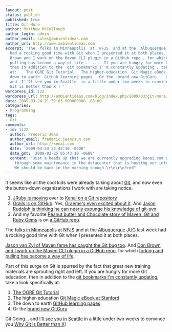 ```yaml
---
layout: post
status: publish
published: true
title: Git More
author: Matthew McCullough
author_login: admin
author_email: sales@ambientideas.com
author_url: http://www.ambientideas.com
excerpt: 'The  folks in Minneapolis  at  NFJS  and at the  Albuquerque JUG  last week
  had a rocking good time with Git when I presented it at both places.   ...  And  Don
  Brown and I work on the Maven CLI plugin in a GitHub repo , for which  forking and
  pulling has become a way of life .  ...  If you are hungry for more Git education,
  then in addition to the  git bookmarks I''m constantly updating , take a look specifically
  at:    The OGRE Git Tutorial   The higher-education  Git Magic eBook at Stanford   The
  down to earth  GitHub learning pages   Or the  brand new GitGuru    Git Going...
  and  I''ll see you in Seattle  in a little under two weeks to convince you  Why
  Git is Better than X ! '
wordpress_id: 122
wordpress_url: http://ambientideas.com/blog/index.php/2009/03/git-more/
date: 2009-03-24 21:52:03.000000000 -06:00
categories:
- Programming
tags:
- Git
comments:
- id: 1122
  author: Frederic Jean
  author_email: frederic.jean@sun.com
  author_url: http://kenai.com
  date: '2009-03-24 22:43:10 -0600'
  date_gmt: '2009-03-25 05:43:10 -0600'
  content: "Just a heads up that we are currently upgrading kenai.com and are going
    through some maintenance in the datacenter that is hosting our infrastructure.
    We should be back in the morning though.\r\n\r\nFred"
---
```

<p>It seems like all the cool kids were already talking about <a href="http://git-scm.com/" target="_blank">Git</a>, and now even the button-down organizations I work with are taking notice.</p>
<ol>
  <li><a href="http://twitter.com/headius/statuses/1367165427" target="_blank">JRuby is moving</a> over to <a href="http://kenai.com/projects/jruby/pages/Home" target="_blank">Kenai on a Git repository</a><br /></li>

  <li><a href="http://github.com/blog/390-groovy-on-grails-on-github" target="_blank">Grails is on GitHub</a>. Yes, <a href="http://twitter.com/graemerocher/statuses/1382929650" target="_blank">Graeme's even excited about it</a>. And <a href="http://twitter.com/jasonrudolph/statuses/1373183745" target="_blank">Jason Rudolph is thinking he can nearly expunge his knowledge of git-svn</a>.<br /></li>

  <li>And my favorite <a href="http://twitter.com/headius/statuses/1220874739" target="_blank">Peanut butter and Chocolate story of Maven, Git and Ruby Gems</a> is on <a href="http://github.com/headius/maven_gem/tree/master" target="_blank">a GitHub repo</a>.<br /></li>
</ol>
<p>The <a href="http://twitter.com/tjmaki/statuses/1338713264" target="_blank">folks in Minneapolis</a> at <a href="http://twitter.com/matthewmccull/statuses/1336996156" target="_blank">NFJS</a> and at the <a href="http://www.abqjug.org" target="_blank">Albuquerque JUG</a> last week had a rocking good time with Git when I presented it at both places.</p>
<p><a href="http://twitter.com/jvanzyl/statuses/1229684005" target="_blank">Jason van Zyl of Maven fame has caught the Git bug too</a>. And <a href="http://wiki.github.com/mrdon/maven-cli-plugin" target="_blank">Don Brown and I work on the Maven CLI plugin in a GitHub repo</a>, for which <a href="http://github.com/mrdon/maven-cli-plugin/network" target="_blank">forking and pulling has become a way of life</a>.</p>
<p>Part of this surge on Git is spurred by the fact that great new training materials are sprouting right and left. If you are hungry for more Git education, then in addition to the <a href="http://delicious.com/matthew.mccullough/git" target="_blank">git bookmarks I'm constantly updating</a>, take a look specifically at:</p>
<ol>
  <li><a href="http://excess.org/article/2008/07/ogre-git-tutorial/" target="_blank">The OGRE Git Tutorial</a></li>

  <li>The higher-education <a href="http://www-cs-students.stanford.edu/~blynn/gitmagic/" target="_blank">Git Magic eBook at Stanford</a></li>

  <li>The down to earth <a href="http://learn.github.com/" target="_blank">GitHub learning pages</a></li>

  <li>Or the <a href="http://gitguru.com/" target="_blank">brand new GitGuru</a></li>
</ol>
<p>Git Going... and <a href="http://www.nofluffjuststuff.com/conference/seattle/2009/04/index.html" target="_blank">I'll see you in Seattle</a> in a little under two weeks to convince you <a href="http://whygitisbetterthanx.com/" target="_blank">Why Git is Better than X</a>!</p>
